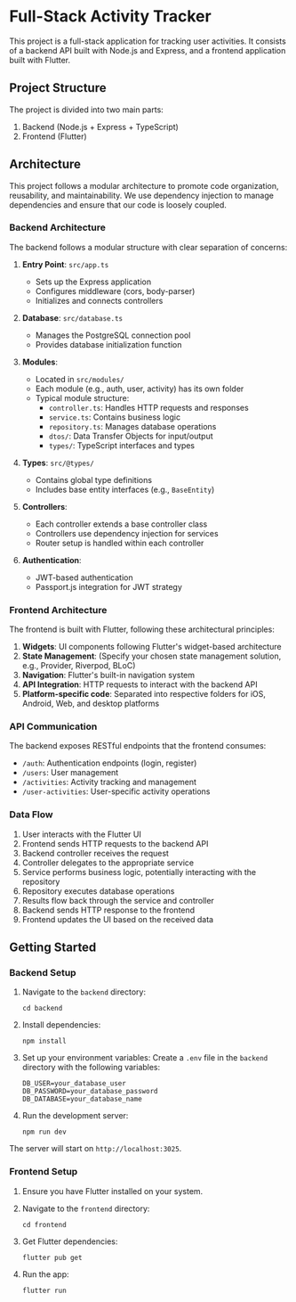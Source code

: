 # Full-Stack Activity Tracker

This project is a full-stack application for tracking user activities. It consists of a backend API built with Node.js and Express, and a frontend application built with Flutter.

## Project Structure

The project is divided into two main parts:

1. Backend (Node.js + Express + TypeScript)
2. Frontend (Flutter)

## Architecture

This project follows a modular architecture to promote code organization, reusability, and maintainability. We use dependency injection to manage dependencies and ensure that our code is loosely coupled.



### Backend Architecture

The backend follows a modular structure with clear separation of concerns:

1. **Entry Point**: `src/app.ts`
   - Sets up the Express application
   - Configures middleware (cors, body-parser)
   - Initializes and connects controllers

2. **Database**: `src/database.ts`
   - Manages the PostgreSQL connection pool
   - Provides database initialization function

3. **Modules**:
   - Located in `src/modules/`
   - Each module (e.g., auth, user, activity) has its own folder
   - Typical module structure:
     - `controller.ts`: Handles HTTP requests and responses
     - `service.ts`: Contains business logic
     - `repository.ts`: Manages database operations
     - `dtos/`: Data Transfer Objects for input/output
     - `types/`: TypeScript interfaces and types

4. **Types**: `src/@types/`
   - Contains global type definitions
   - Includes base entity interfaces (e.g., `BaseEntity`)

5. **Controllers**:
   - Each controller extends a base controller class
   - Controllers use dependency injection for services
   - Router setup is handled within each controller

6. **Authentication**:
   - JWT-based authentication
   - Passport.js integration for JWT strategy

### Frontend Architecture

The frontend is built with Flutter, following these architectural principles:

1. **Widgets**: UI components following Flutter's widget-based architecture
2. **State Management**: (Specify your chosen state management solution, e.g., Provider, Riverpod, BLoC)
3. **Navigation**: Flutter's built-in navigation system
4. **API Integration**: HTTP requests to interact with the backend API
5. **Platform-specific code**: Separated into respective folders for iOS, Android, Web, and desktop platforms

### API Communication

The backend exposes RESTful endpoints that the frontend consumes:

- `/auth`: Authentication endpoints (login, register)
- `/users`: User management
- `/activities`: Activity tracking and management
- `/user-activities`: User-specific activity operations

### Data Flow

1. User interacts with the Flutter UI
2. Frontend sends HTTP requests to the backend API
3. Backend controller receives the request
4. Controller delegates to the appropriate service
5. Service performs business logic, potentially interacting with the repository
6. Repository executes database operations
7. Results flow back through the service and controller
8. Backend sends HTTP response to the frontend
9. Frontend updates the UI based on the received data


## Getting Started

### Backend Setup

1. Navigate to the `backend` directory:
   ```
   cd backend
   ```

2. Install dependencies:
   ```
   npm install
   ```

3. Set up your environment variables:
   Create a `.env` file in the `backend` directory with the following variables:
   ```
   DB_USER=your_database_user
   DB_PASSWORD=your_database_password
   DB_DATABASE=your_database_name
   ```

4. Run the development server:
   ```
   npm run dev
   ```

The server will start on `http://localhost:3025`.

### Frontend Setup

1. Ensure you have Flutter installed on your system.

2. Navigate to the `frontend` directory:
   ```
   cd frontend
   ```

3. Get Flutter dependencies:
   ```
   flutter pub get
   ```

4. Run the app:
   ```
   flutter run
   ```
